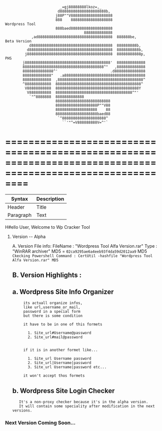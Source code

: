                              _=gj88888888lkoz=,_                                                                        
                            d888888888888888888888b,                                                                    
                           j88P""V8888888888888888888                                                                   
                           888    8888888888888888888                                Wordpress Tool                     
                           888baed8888888888888888888                                                                   
                                        8888888888888                                                                   
                ,ad8888888888888888888888888888888888  888888be,                     Beta Version                       
               d8888888888888888888888888888888888888  888888888b,                                                      
              d88888888888888888888888888888888888888  8888888888b,                                                     
             j888888888888888888888888888888888888888  88888888888p,                 PHS                                
            j888888888888888888888888888888888888888'  8888888888888                                                    
            8888888888888888888888888888888888888^"   ,8888888888888                                                    
            88888888888888^'                        .d88888888888888                                                    
            8888888888888"   .a8888888888888888888888888888888888888                                                    
            8888888888888  ,888888888888888888888888888888888888888^                                                    
            ^888888888888  888888888888888888888888888888888888888^                                                     
             V88888888888  88888888888888888888888888888888888888Y                                                      
              V8888888888  88888888888888888888888888888888888^"'                                                       
               `"^8888888  8888888888888                                                                                
                           8888888888888888888888888                                                                    
                           8888888888888888888P""V88                                                                    
                           8888888888888888888    88                                                                    
                           8888888888888888888baed88                                                                    
                            `^88888888888888888888^                                                                     
                              ``'"^=V888888888V=^'`                                                                     
                                                                                                            
============================================================================================================
============================================================================================================

| Syntax | Description |
| ----------- | ----------- |
| Header | Title |
| Paragraph | Text |


H#ello User, Welcome to Wp Cracker Tool

1. Version -- Alpha

   A. Version File info:
        FileName : "Wordpress Tool Alfa Version.rar"
        Type : "WinRAR archiver"
        MD5 = `02ca9295ae6a4eeb93f4da59d2012aa9`
        MD5 `Ckecking Powershell Command : CertUtil -hashfile "Wordpress Tool Alfa Version.rar" MD5`

   B. Version Highlights :
      ---
      a. Wordpress Site Info Organizer
      ---
            its actuall organize infos, 
            like url,username_or_mail, 
            password in a special form
            but there is some condition

            it have to be in one of this formets

              1. Site_url#Username@password
              2. Site_url#mail@password
            

            if it is in another formet like...

              1. Site_url Username password
              2. Site_url|Username|password
              3. Site_url Username|password etc...

            it won't accept thos formets

      b. Wordpress Site Login Checker
      ----------------------------
          It's a non-proxy checker because it's in the alpha version. 
          It will contain some speciality after modification in the next versions.

### Next Version Coming Soon...
